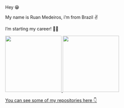 
Hey 😁

My name is Ruan Medeiros, i’m from Brazil ✌️

I’m starting my career! 👨‍💻

<div>
  <a href="https://github.com/RuanMedTI">
  <img height="180em" src="https://github-readme-stats.vercel.app/api?username=RuanMedTI&show_icons=true&theme=material-palenight&include_all_commits=true&count_private=true"/>
  <img height="180em" src="https://github-readme-stats.vercel.app/api/top-langs/?username=RuanMedTI&layout=compact&langs_count=7&theme=material-palenight"/>
</div>

You can see some of my repositories here 👇

